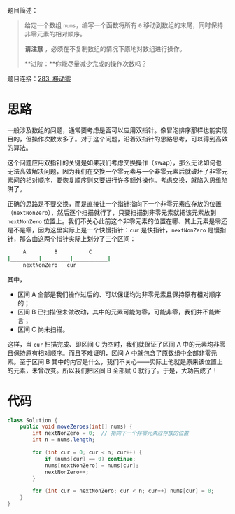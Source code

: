 题目简述：

> 给定一个数组 `nums`，编写一个函数将所有 `0` 移动到数组的末尾，同时保持非零元素的相对顺序。
>
> **请注意** ，必须在不复制数组的情况下原地对数组进行操作。
>
> **进阶：**你能尽量减少完成的操作次数吗？

题目连接：[283. 移动零](https://leetcode.cn/problems/move-zeroes/description/)

# 思路

一般涉及数组的问题，通常要考虑是否可以应用双指针。像冒泡排序那样也能实现目的，但操作次数太多了。对于这个问题，沿着双指针的思路思考，可以得到高效的算法。

这个问题应用双指针的关键是如果我们考虑交换操作（swap），那么无论如何也无法高效解决问题，因为我们在交换一个零元素与一个非零元素后就破坏了非零元素间的相对顺序，要恢复顺序则又要进行许多额外操作。考虑交换，就陷入思维陷阱了。

正确的思路是不要交换，而是直接让一个指针指向下一个非零元素应存放的位置（`nextNonZero`），然后逐个扫描就行了，只要扫描到非零元素就把该元素放到 `nextNonZero` 位置上。我们不关心此前这个非零元素的位置在哪、其上元素是零还是不是零，因为这里实际上是一个快慢指针：`cur` 是快指针，`nextNonZero` 是慢指针，那么由这两个指针实际上划分了三个区间：

```bash
     A         B          C
|_________|_________|___________|
     nextNonZero   cur
```

其中，

- 区间 A 全部是我们操作过后的、可以保证均为非零元素且保持原有相对顺序的；
- 区间 B 已扫描但未做改动，其中的元素可能为零，可能非零，我们并不能断言；
- 区间 C 尚未扫描。

这样，当 `cur` 扫描完成、即区间 C 为空时，我们就保证了区间 A 中的元素均非零且保持原有相对顺序。而且不难证明，区间 A 中就包含了原数组中全部非零元素。至于区间 B 其中的内容是什么，我们不关心——实际上他就是原来该位置上的元素，未曾改变。所以我们把区间 B 全部赋 0 就行了。于是，大功告成了！

# 代码

```java
class Solution {
    public void moveZeroes(int[] nums) {
        int nextNonZero = 0;  // 指向下一个非零元素应存放的位置
        int n = nums.length;

        for (int cur = 0; cur < n; cur++) {
            if (nums[cur] == 0) continue;
            nums[nextNonZero] = nums[cur];
            nextNonZero++;
        }

        for (int cur = nextNonZero; cur < n; cur++) nums[cur] = 0;
    }
}
```

